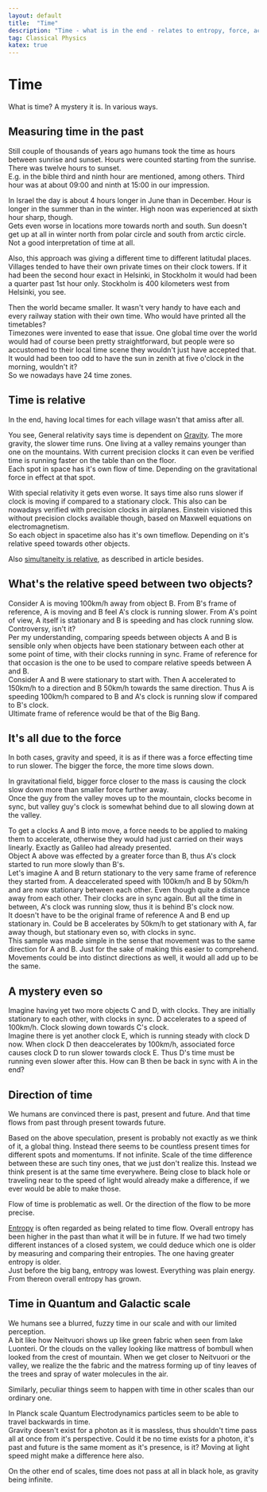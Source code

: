 ```yaml
---
layout: default
title:  "Time"
description: "Time - what is in the end - relates to entropy, force, acceleration, rest mass"
tag: Classical Physics
katex: true
---
```


# Time

What is time? A mystery it is. In various ways.

## Measuring time in the past

Still couple of thousands of years ago humans took the time as hours between sunrise and sunset. Hours were counted starting from the sunrise. There was twelve hours to sunset.  
E.g. in the bible third and ninth hour are mentioned, among others. Third hour was at about 09:00 and ninth at 15:00 in our impression.

In Israel the day is about 4 hours longer in June than in December. Hour is longer in the summer than in the winter. High noon was experienced at sixth hour sharp, though.  
Gets even worse in locations more towards north and south. Sun doesn't get up at all in winter north from polar circle and south from arctic circle. Not a good interpretation of time at all. 

Also, this approach was giving a different time to different latitudal places. Villages tended to have their own private times on their clock towers. If it had been the second hour exact in Helsinki, in Stockholm it would had been a quarter past 1st hour only. Stockholm is 400 kilometers west from Helsinki, you see.

Then the world became smaller. It wasn't very handy to have each and every railway station with their own time. Who would have printed all the timetables?  
Timezones were invented to ease that issue. One global time over the world would had of course been pretty straightforward, but people were so accustomed to their local time scene they wouldn't just have accepted that. It would had been too odd to have the sun in zenith at five o'clock in the morning, wouldn't it?  
So we nowadays have 24 time zones.

## Time is relative
In the end, having local times for each village wasn't that amiss after all.  

You see, General relativity says time is dependent on [Gravity](../../../2022/06/15/gravity.html). The more gravity, the slower time runs. One living at a valley remains younger than one on the mountains. With current precision clocks it can even be verified time is running faster on the table than on the floor.  
Each spot in space has it's own flow of time. Depending on the gravitational force in effect at that spot.

With special relativity it gets even worse. It says time also runs slower if clock is moving if compared to a stationary clock. This also can be nowadays verified with precision clocks in airplanes. Einstein visioned this without precision clocks available though, based on Maxwell equations on electromagnetism.  
So each object in spacetime also has it's own timeflow. Depending on it's relative speed towards other objects.

Also [simultaneity is relative]( ../../../2022/04/12/simultaneity-is-relative.html), as described in article besides.


## What's the relative speed between two objects?  
Consider A is moving 100km/h away from object B. From B's frame of reference, A is moving and B feel A's clock is running slower. From A's point of view, A itself is stationary and B is speeding and has clock running slow. Controversy, isn't it?  
Per my understanding, comparing speeds between objects A and B is sensible only when objects have been stationary between each other at some point of time, with their clocks running in sync. Frame of reference for that occasion is the one to be used to compare relative speeds between A and B.  
Consider A and B were stationary to start with. Then A accelerated to 150km/h to a direction and B 50km/h towards the same direction. Thus A is speeding 100km/h compared to B and A's clock is running slow if compared to B's clock.  
Ultimate frame of reference would be that of the Big Bang.

## It's all due to the force
In both cases, gravity and speed, it is as if there was a force effecting time to run slower. The bigger the force, the more time slows down.  

In gravitational field, bigger force closer to the mass is causing the clock slow down more than smaller force further away.  
Once the guy from the valley moves up to the mountain, clocks become in sync, but valley guy's clock is somewhat behind due to all slowing down at the valley.

To get a clocks A and B into move, a force needs to be applied to making them to accelerate, otherwise they would had just carried on their ways linearly. Exactly as Galileo had already presented.  
Object A above was effected by a greater force than B, thus A's clock started to run more slowly than B's.     
Let's imagine A and B return stationary to the very same frame of reference they started from. A deaccelerated speed with 100km/h and B by 50km/h and are now stationary between each other. Even though quite a distance away from each other. Their clocks are in sync again. But all the time in between, A's clock was running slow, thus it is behind B's clock now.  
It doesn't have to be the original frame of reference A and B end up stationary in. Could be B accelerates by 50km/h to get stationary with A, far away though, but stationary even so, with clocks in sync.  
This sample was made simple in the sense that movement was to the same direction for A and B. Just for the sake of making this easier to comprehend. Movements could be into distinct directions as well, it would all add up to be the same.
 
## A mystery even so
Imagine having yet two more objects C and D, with clocks. They are initially stationary to each other, with clocks in sync. D accelerates to a speed of 100km/h. Clock slowing down towards C's clock.  
Imagine there is yet another clock E, which is running steady with clock D now. When clock D then deaccelerates by 100km/h, associated force causes clock D to run slower towards clock E. Thus D's time must be running even slower after this. How can B then be back in sync with A in the end?

## Direction of time

We humans are convinced there is past, present and future. And that time flows from past through present towards future.

Based on the above speculation, present is probably not exactly as we think of it, a global thing. Instead there seems to be countless present times for different spots and momentums. If not infinite. Scale of the time difference between these are such tiny ones, that we just don't realize this. Instead we think present is at the same time everywhere. Being close to black hole or traveling near to the speed of light would already make a difference, if we ever would be able to make those.

Flow of time is problematic as well. Or the direction of the flow to be more precise.

[Entropy](../../../2022/09/15/entropy.html) is often regarded as being related to time flow. Overall entropy has been higher in the past than what it will be in future. If we had two timely different instances of a closed system, we could deduce which one is older by measuring and comparing their entropies. The one having greater entropy is older.  
Just before the big bang, entropy was lowest. Everything was plain energy. From thereon overall entropy has grown.

## Time in Quantum and Galactic scale

We humans see a blurred, fuzzy time in our scale and with our limited perception.  
A bit like how Neitvuori shows up like green fabric when seen from lake Luonteri. Or the clouds on the valley looking like mattress of bombull when looked from the crest of mountain. When we get closer to Neitvuori or the valley, we realize the the fabric and the matress forming up of tiny leaves of the trees and spray of water molecules in the air.  

Similarly, peculiar things seem to happen with time in other scales than our ordinary one.

In Planck scale Quantum Electrodynamics particles seem to be able to travel backwards in time.  
Gravity doesn't exist for a photon as it is massless, thus shouldn't time pass all at once from it's perspective. Could it be no time exists for a photon, it's past and future is the same moment as it's presence, is it? Moving at light speed might make a difference here also.

On the other end of scales, time does not pass at all in black hole, as gravity being infinite.  




